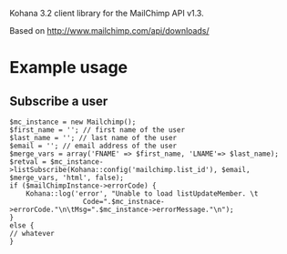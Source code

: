 Kohana 3.2 client library for the MailChimp API v1.3. 

Based on http://www.mailchimp.com/api/downloads/

# Example usage
## Subscribe a user

	$mc_instance = new Mailchimp();
	$first_name = ''; // first name of the user
	$last_name = ''; // last name of the user
	$email = ''; // email address of the user
	$merge_vars = array('FNAME' => $first_name, 'LNAME'=> $last_name);
	$retval = $mc_instance->listSubscribe(Kohana::config('mailchimp.list_id'), $email, $merge_vars, 'html', false);
	if ($mailChimpInstance->errorCode) {
		Kohana::log('error', "Unable to load listUpdateMember. \t
				      Code=".$mc_instnace->errorCode."\n\tMsg=".$mc_instance->errorMessage."\n");
	}
	else {
	// whatever
	}
